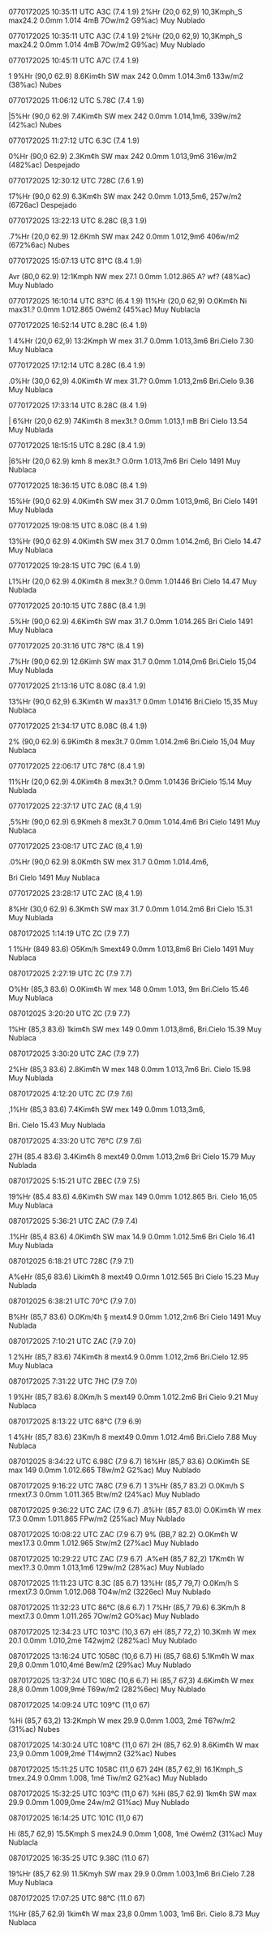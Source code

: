 0770172025 10:35:11 UTC
A3C (7.4 1.9)
2%Hr (20,0 62,9)
10,3Kmph_S max24.2
0.0mm 1.014 4mB
7Ow/m2 G9%ac) Muy Nublado

0770172025 10:35:11 UTC
A3C (7.4 1.9)
2%Hr (20,0 62,9)
10,3Kmph_S max24.2
0.0mm 1.014 4mB
7Ow/m2 G9%ac) Muy Nublado


0770172025 10:45:11 UTC
A7C (7.4 1.9)

1 9%Hr (90,0 62.9)
8.6Kim¢h SW max 242
0.0mm 1.014.3m6
133w/m2 (38%ac) Nubes


0770172025 11:06:12 UTC
5.78C (7.4 1.9)

|5%Hr (90,0 62.9)
7.4Kim¢h SW mex 242
0.0mm 1.014,1m6,
339w/m2 (42%ac) Nubes


0770172025 11:27:12 UTC
6.3C (7.4 1.9)

0%Hr (90,0 62.9)
2.3Km¢h SW max 242
0.0mm 1.013,9m6
316w/m2 (482%ac) Despejado


0770172025 12:30:12 UTC
728C (7.6 1.9)

17%Hr (90,0 62.9)
6.3Km¢h SW max 242
0.0mm 1.013,5m6,
257w/m2 (6726ac) Despejado


0770172025 13:22:13 UTC
8.28C (8,3 1.9)

.7%Hr (20,0 62.9)
12.6Kmh SW max 242
0.0mm 1.012,9m6
406w/m2 (672%6ac) Nubes


0770172025 15:07:13 UTC
81°C (8.4 1.9)

Avr (80,0 62.9)
12:1Kmph NW mex 27.1
0.0mm 1.012.865
A? wf? (48%ac) Muy Nublado

0770172025 16:10:14 UTC
83°C (6.4 1.9)
11%Hr (20,0 62,9)
O.0Km¢h Ni max31.?
0.0mm 1.012.865
Owém2 (45%ac) Muy Nublacla


0770172025 16:52:14 UTC
8.28C (6.4 1.9)

1 4%Hr (20,0 62,9)
13:2Kmph W mex 31.7
0.0mm 1.013,3m6
Bri.Cielo 7.30 Muy Nublaca


0770172025 17:12:14 UTC
8.28C (6.4 1.9)

.0%Hr (30,0 62,9)
4.0Kim¢h W mex 31.7?
0.0mm 1.013,2m6
Bri.Cielo 9.36 Muy Nublaca


0770172025 17:33:14 UTC
8.28C (8.4 1.9)

| 6%Hr (20,0 62.9)
74Kim¢h 8 mex3t.?
0.0mm 1.013,1 mB
Bri Cielo 13.54 Muy Nublada


0770172025 18:15:15 UTC
8.28C (8.4 1.9)

|6%Hr (20,0 62.9)
kmh 8 mex3t.?
O.0rm 1.013,7m6
Bri Cielo 1491 Muy Nublaca


0770172025 18:36:15 UTC
8.08C (8.4 1.9)

15%Hr (90,0 62.9)
4.0Kim¢h SW mex 31.7
0.0mm 1.013,9m6,
Bri Cielo 1491 Muy Nublada


0770172025 19:08:15 UTC
8.08C (8.4 1.9)

13%Hr (90,0 62.9)
4.0Kim¢h SW mex 31.7
0.0mm 1.014.2m6,
Bri Cielo 14.47 Muy Nublaca


0770172025 19:28:15 UTC
79C (6.4 1.9)

L1%Hr (20,0 62.9)
4.0Kim¢h 8 mex3t.?
0.0mm 1.01446
Bri Cielo 14.47 Muy Nublada


0770172025 20:10:15 UTC
7.88C (8.4 1.9)

.5%Hr (90,0 62.9)
4.6Kim¢h SW max 31.7
0.0mm 1.014.265
Bri Cielo 1491 Muy Nublaca


0770172025 20:31:16 UTC
78°C (8.4 1.9)

.7%Hr (90,0 62.9)
12.6Kimh SW max 31.7
0.0mm 1.014,0m6
Bri.Cielo 15,04 Muy Nublada


0770172025 21:13:16 UTC
8.08C (8.4 1.9)

13%Hr (90,0 62,9)
6.3Kim¢h W max31.?
0.0mm 1.01416
Bri.Cielo 15,35 Muy Nublaca


0770172025 21:34:17 UTC
8.08C (8.4 1.9)

2% (90,0 62.9)
6.9Kim¢h 8 mex3t.7
0.0mm 1.014.2m6
Bri.Cielo 15,04 Muy Nublaca


0770172025 22:06:17 UTC
78°C (8.4 1.9)

11%Hr (20,0 62.9)
4.0Kim¢h 8 mex3t.?
0.0mm 1.01436
BriCielo 15.14 Muy Nublada


0770172025 22:37:17 UTC
ZAC (8,4 1.9)

,5%Hr (90,0 62.9)
6.9Kmeh 8 mex3t.7
0.0mm 1.014.4m6
Bri Cielo 1491 Muy Nublaca


0770172025 23:08:17 UTC
ZAC (8,4 1.9)

.0%Hr (90,0 62.9)
8.0Km¢h SW mex 31.7
0.0mm 1.014.4m6,

Bri Cielo 1491 Muy Nublaca


0770172025 23:28:17 UTC
ZAC (8,4 1.9)

8%Hr (30,0 62.9)
6.3Km¢h SW max 31.7
0.0mm 1.014.2m6
Bri Cielo 15.31 Muy Nublada


0870172025 1:14:19 UTC
ZC (7.9 7.7)

1 1%Hr (849 83.6)
O5Km/h Smext49
0.0mm 1.013,8m6
Bri Cielo 1491 Muy Nublaca


0870172025 2:27:19 UTC
ZC (7.9 7.7)

O%Hr (85,3 83.6)
O.0Kim¢h W mex 148
0.0mm 1.013, 9m
Bri.Cielo 15.46 Muy Nublaca


087012025 3:20:20 UTC
ZC (7.9 7.7)

1%Hr (85,3 83.6)
1kim¢h SW mex 149
0.0mm 1.013,8m6,
Bri.Cielo 15.39 Muy Nublaca


0870172025 3:30:20 UTC
ZAC (7.9 7.7)

2%Hr (85,3 83.6)
2.8Kim¢h W mex 148
0.0mm 1.013,7m6
Bri. Cielo 15.98 Muy Nublada


0870172025 4:12:20 UTC
ZC (7.9 7.6)

,1%Hr (85,3 83.6)
7.4Kim¢h SW mex 149
0.0mm 1.013,3m6,

Bri. Cielo 15.43 Muy Nublada


0870172025 4:33:20 UTC
76°C (7.9 7.6)

27H (85.4 83.6)
3.4Kim¢h 8 mext49
0.0mm 1.013,2m6
Bri Cielo 15.79 Muy Nublada


0870172025 5:15:21 UTC
ZBEC (7.9 7.5)

19%Hr (85.4 83.6)
4.6Kim¢h SW max 149
0.0mm 1.012.865
Bri. Cielo 16,05 Muy Nublaca


0870172025 5:36:21 UTC
ZAC (7.9 7.4)

.1%Hr (85,4 83.6)
4.0Kim¢h SW max 14.9
0.0mm 1.012.5m6
Bri Cielo 16.41 Muy Nublada


087012025 6:18:21 UTC
728C (7.9 7.1)

A%eHr (85,6 83.6)
Likim¢h 8 mext49
O.0rmn 1.012.565
Bri Cielo 15.23 Muy Nublada


087012025 6:38:21 UTC
70°C (7.9 7.0)

B%Hr (85,7 83.6)
O.0Km/¢h § mext4.9
0.0mm 1.012,2m6
Bri Cielo 1491 Muy Nublada


0870172025 7:10:21 UTC
ZAC (7.9 7.0)

1 2%Hr (85,7 83.6)
74Kim¢h 8 mext4.9
0.0mm 1.012,2m6
Bri.Cielo 12.95 Muy Nublaca


0870172025 7:31:22 UTC
7HC (7.9 7.0)

1 9%Hr (85,7 83.6)
8.0Km/h S mext49
0.0mm 1.012.2m6
Bri Cielo 9.21 Muy Nublaca


0870172025 8:13:22 UTC
68°C (7.9 6.9)

1 4%Hr (85,7 83.6)
23Km/h 8 mext49
0.0mm 1.012.4m6
Bri.Cielo 7.88 Muy Nublaca

087012025 8:34:22 UTC
6.98C (7.9 6.7)
16%Hr (85,7 83.6)
O.0Kim¢h SE max 149
0.0mm 1.012.665
T8w/m2 G2%ac) Muy Nublado

0870172025 9:16:22 UTC
7A8C (7.9 6.7)
1 3%Hr (85,7 83.2)
O.0Km/h S rmext7.3
0.0mm 1.011.365
Btw/m2 (24%ac) Muy Nublado

0870172025 9:36:22 UTC
ZAC (7.9 6.7)
.8%Hr (85,7 83.0)
O.0Kim¢h W mex 17.3
0.0mm 1.011.865
FPw/m2 (25%ac) Muy Nublado

0870172025 10:08:22 UTC
ZAC (7.9 6.7)
9% (BB,7 82.2)
O.0Km¢h W mex17.3
0.0mm 1.012.965
Stw/m2 (27%ac) Muy Nublado

0870172025 10:29:22 UTC
ZAC (7.9 6.7)
.A%eH (85,7 82,2)
17Km¢h W mex1?.3
0.0mm 1.013,1m6
129w/m2 (28%ac) Muy Nublado

0870172025 11:11:23 UTC
8.3C (85 6.7)
13%Hr (85,7 79,7)
O.0Km/h S rmext7.3
0.0mm 1.012.068
TO4w/m2 (3226ec) Muy Nublado

0870172025 11:32:23 UTC
86°C (8.6 6.7)
1 7%Hr (85,7 79.6)
6.3Km/h 8 mext7.3
0.0mm 1.011.265
7Ow/m2 GO%ac) Muy Nublado

0870172025 12:34:23 UTC
103°C (10,3 67)
eH (85,7 72,2)
10.3Kmh W mex 20.1
0.0mm 1.010,2mé
T42wjm2 (282%ac) Muy Nublado

0870172025 13:16:24 UTC
1058C (10,6 6.7)
Hi (85,7 68.6)
5.1Km¢h W max 29,8
0.0mm 1.010,4mé
Bew/m2 (29%ac) Muy Nublado

0870172025 13:37:24 UTC
108C (10,6 6.7)
Hi (85,7 67,3)
4.6Kim¢h W mex 28,8
0.0mm 1.009,9mé
T69w/m2 (282%6ec) Muy Nublado

0870172025 14:09:24 UTC
109°C (11,0 67)

%Hi (85,7 63,2)
13:2Kmph W mex 29.9
0.0mm 1.003, 2mé
T6?w/m2 (31%ac) Nubes

0870172025 14:30:24 UTC
108°C (11,0 67)
2H (85,7 62.9)
8.6Kim¢h W max 23,9
0.0mm 1.009,2mé
T14wjmn2 (32%ac) Nubes

0870172025 15:11:25 UTC
1058C (11,0 67)
24H (85,7 62,9)
16.1Kmph_S tmex.24.9
0.0mm 1.008, 1mé
Tiw/m2 G2%ac) Muy Nublado

0870172025 15:32:25 UTC
103°C (11,0 67)
%Hi (85,7 62.9)
1km¢h SW max 29.9
0.0mm 1.009,0me
24w/m2 G1%ac) Muy Nublado

0870172025 16:14:25 UTC
101C (11,0 67)

Hi (85,7 62,9)
15.5Kmph S mex24.9
0.0mm 1,008, 1mé
Owém2 (31%ac) Muy Nublacla


0870172025 16:35:25 UTC
9.38C (11.0 67)

19%Hr (85,7 62.9)
11.5Kmyh SW max 29.9
0.0mm 1.003,1m6
Bri.Cielo 7.28 Muy Nublaca


0870172025 17:07:25 UTC
98°C (11.0 67)

1%Hr (85,7 62.9)
1kim¢h W max 23,8
0.0mm 1.003, 1m6
Bri. Cielo 8.73 Muy Nublaca

